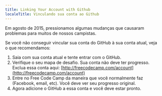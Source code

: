 ```yaml
---
title: Linking Your Account with Github
localeTitle: Vinculando sua conta ao Github
---
```

Em agosto de 2015, pressionamos algumas mudanças que causaram problemas para muitos de nossos campistas.

Se você não conseguir vincular sua conta do GitHub à sua conta atual, veja o que recomendamos:

1) Saia com sua conta atual e tente entrar com o GitHub.  
2) Verifique o seu mapa de desafio. Sua conta não deve ter progresso. Exclua essa conta aqui: [http://freecodecamp.com/account](http://freecodecamp.com/account)  
3) Entre no Free Code Camp da maneira que você normalmente faz (Facebook, email, etc). Você deve ver seu progresso original.  
3) Agora adicione o GitHub a essa conta e você deve estar pronto.